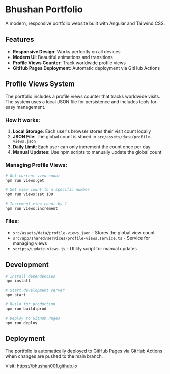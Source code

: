 # Bhushan Portfolio

A modern, responsive portfolio website built with Angular and Tailwind CSS.

## Features

- **Responsive Design**: Works perfectly on all devices
- **Modern UI**: Beautiful animations and transitions
- **Profile Views Counter**: Track worldwide profile views
- **GitHub Pages Deployment**: Automatic deployment via GitHub Actions

## Profile Views System

The portfolio includes a profile views counter that tracks worldwide visits. The system uses a local JSON file for persistence and includes tools for easy management.

### How it works:

1. **Local Storage**: Each user's browser stores their visit count locally
2. **JSON File**: The global count is stored in `src/assets/data/profile-views.json`
3. **Daily Limit**: Each user can only increment the count once per day
4. **Manual Updates**: Use npm scripts to manually update the global count

### Managing Profile Views:

```bash
# Get current view count
npm run views:get

# Set view count to a specific number
npm run views:set 100

# Increment view count by 1
npm run views:increment
```

### Files:
- `src/assets/data/profile-views.json` - Stores the global view count
- `src/app/shared/services/profile-views.service.ts` - Service for managing views
- `scripts/update-views.js` - Utility script for manual updates

## Development

```bash
# Install dependencies
npm install

# Start development server
npm start

# Build for production
npm run build:prod

# Deploy to GitHub Pages
npm run deploy
```

## Deployment

The portfolio is automatically deployed to GitHub Pages via GitHub Actions when changes are pushed to the main branch.

Visit: https://bhushan001.github.io
